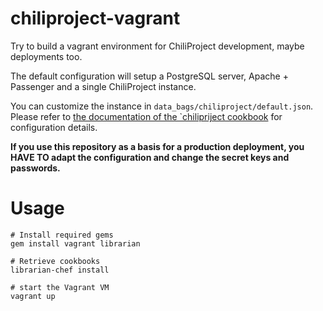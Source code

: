 chiliproject-vagrant
====================

Try to build a vagrant environment for ChiliProject development, maybe deployments too.

The default configuration will setup a PostgreSQL server, Apache + Passenger and a single ChiliProject instance.

You can customize the instance in `data_bags/chiliproject/default.json`. Please refer to [the documentation of the `chilipriject cookbook](https://github.com/meineerde/chiliproject-cookbook/blob/master/README.md) for configuration details.

**If you use this repository as a basis for a production deployment, you HAVE TO adapt the configuration and change the secret keys and passwords.**

Usage
=====

    # Install required gems
    gem install vagrant librarian

    # Retrieve cookbooks
    librarian-chef install

    # start the Vagrant VM
    vagrant up
